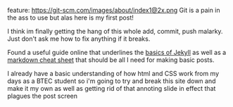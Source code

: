 feature: https://git-scm.com/images/about/index1@2x.png
Git is a pain in the ass to use but alas here is my first post!

I think im finally getting the hang of this whole add, commit, push malarky.
Just don't ask me how to fix anything if it breaks.

Found a useful guide online that underlines the [basics of Jekyll](https://jekyllrb.com/docs/posts/) as well as a [markdown cheat sheet](https://github.com/adam-p/markdown-here/wiki/Markdown-Cheatsheet#links)
that should be all I need for making basic posts.

I already have a basic understanding of how html and CSS work from my days as a BTEC student 
so i'm going to try and break this site down and make it my own as well as getting rid of that annoting slide in effect 
that plagues the post screen
